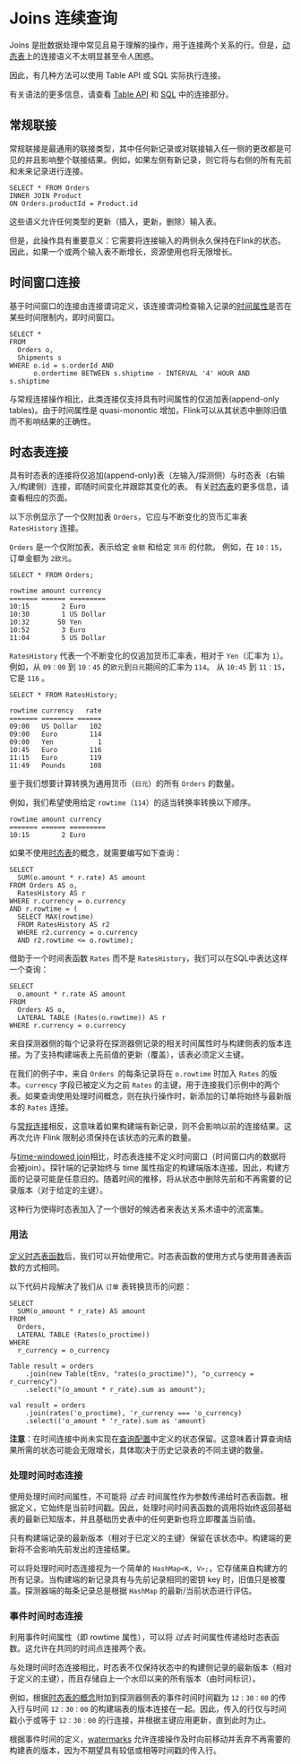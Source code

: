 

# Joins 连续查询

Joins 是批数据处理中常见且易于理解的操作，用于连接两个关系的行。但是，[动态表](dynamic_tables.html)上的连接语义不太明显甚至令人困惑。

因此，有几种方法可以使用 Table API 或 SQL 实际执行连接。

有关语法的更多信息，请查看 [Table API](../tableApi.html#joins) 和 [SQL](../sql.html#joins) 中的连接部分。

## 常规联接

常规联接是最通用的联接类型，其中任何新记录或对联接输入任一侧的更改都是可见的并且影响整个联接结果。例如，如果左侧有新记录，则它将与右侧的所有先前和未来记录进行连接。



```
SELECT * FROM Orders
INNER JOIN Product
ON Orders.productId = Product.id
```



这些语义允许任何类型的更新（插入，更新，删除）输入表。

但是，此操作具有重要意义：它需要将连接输入的两侧永久保持在Flink的状态。 因此，如果一个或两个输入表不断增长，资源使用也将无限增长。

## 时间窗口连接

基于时间窗口的连接由连接谓词定义，该连接谓词检查输入记录的[时间属性](time_attributes.html)是否在某些时间限制内，即时间窗口。



```
SELECT *
FROM
  Orders o,
  Shipments s
WHERE o.id = s.orderId AND
      o.ordertime BETWEEN s.shiptime - INTERVAL '4' HOUR AND s.shiptime
```



与常规连接操作相比，此类连接仅支持具有时间属性的仅追加表(append-only tables)。由于时间属性是 quasi-monontic 增加，Flink可以从其状态中删除旧值而不影响结果的正确性。

## 时态表连接

具有时态表的连接将仅追加(append-only)表（左输入/探测侧）与时态表（右输入/构建侧）连接，即随时间变化并跟踪其变化的表。 有关[时态表](temporal_tables.html)的更多信息，请查看相应的页面。

以下示例显示了一个仅附加表 `Orders`，它应与不断变化的货币汇率表 `RatesHistory` 连接。

`Orders` 是一个仅附加表，表示给定 `金额` 和给定 `货币` 的付款。 例如，在 `10：15`，订单金额为 `2欧元`。



```
SELECT * FROM Orders;

rowtime amount currency
======= ====== =========
10:15        2 Euro
10:30        1 US Dollar
10:32       50 Yen
10:52        3 Euro
11:04        5 US Dollar
```



`RatesHistory` 代表一个不断变化的仅追加货币汇率表，相对于 `Yen`（汇率为 `1`）。例如，从 `09：00` 到 `10：45` 的`欧元`到`日元`期间的汇率为 `114`。 从 `10:45` 到 `11：15`，它是 `116` 。



```
SELECT * FROM RatesHistory;

rowtime currency   rate
======= ======== ======
09:00   US Dollar   102
09:00   Euro        114
09:00   Yen           1
10:45   Euro        116
11:15   Euro        119
11:49   Pounds      108
```



鉴于我们想要计算转换为通用货币（`日元`）的所有 `Orders` 的数量。

例如，我们希望使用给定 `rowtime`（`114`）的适当转换率转换以下顺序。



```
rowtime amount currency
======= ====== =========
10:15        2 Euro
```



如果不使用[时态表](temporal_tables.html)的概念，就需要编写如下查询：



```
SELECT
  SUM(o.amount * r.rate) AS amount
FROM Orders AS o,
  RatesHistory AS r
WHERE r.currency = o.currency
AND r.rowtime = (
  SELECT MAX(rowtime)
  FROM RatesHistory AS r2
  WHERE r2.currency = o.currency
  AND r2.rowtime <= o.rowtime);
```



借助于一个时间表函数 `Rates` 而不是 `RatesHistory`，我们可以在SQL中表达这样一个查询：



```
SELECT
  o.amount * r.rate AS amount
FROM
  Orders AS o,
  LATERAL TABLE (Rates(o.rowtime)) AS r
WHERE r.currency = o.currency
```



来自探测器侧的每个记录将在探测器侧记录的相关时间属性时与构建侧表的版本连接。为了支持构建端表上先前值的更新（覆盖），该表必须定义主键。

在我们的例子中，来自 `Orders `的每条记录将在 `o.rowtime` 时加入 `Rates` 的版本。`currency` 字段已被定义为之前 `Rates` 的主键，用于连接我们示例中的两个表。如果查询使用处理时间概念，则在执行操作时，新添加的订单将始终与最新版本的 `Rates` 连接。

与[常规连接](#regular-joins)相反，这意味着如果构建端有新记录，则不会影响以前的连接结果。这再次允许 Flink 限制必须保持在该状态的元素的数量。

与[time-windowed join](#time-windowed-joins)相比，时态表连接不定义时间窗口（时间窗口内的数据将会被join）。探针端的记录始终与 time 属性指定的构建端版本连接。因此，构建方面的记录可能是任意旧的。随着时间的推移，将从状态中删除先前和不再需要的记录版本（对于给定的主键）。

这种行为使得时态表加入了一个很好的候选者来表达关系术语中的流富集。

### 用法

[定义时态表函数](temporal_tables.html#defining-temporal-table-function)后，我们可以开始使用它。时态表函数的使用方式与使用普通表函数的方式相同。

以下代码片段解决了我们从 `订单` 表转换货币的问题：



```
SELECT
  SUM(o_amount * r_rate) AS amount
FROM
  Orders,
  LATERAL TABLE (Rates(o_proctime))
WHERE
  r_currency = o_currency
```





```
Table result = orders
    .join(new Table(tEnv, "rates(o_proctime)"), "o_currency = r_currency")
    .select("(o_amount * r_rate).sum as amount");
```





```
val result = orders
    .join(rates('o_proctime), 'r_currency === 'o_currency)
    .select(('o_amount * 'r_rate).sum as 'amount)
```



**注意**：在时间连接中尚未实现在[查询配置](query_configuration.html)中定义的状态保留。这意味着计算查询结果所需的状态可能会无限增长，具体取决于历史记录表的不同主键的数量。

### 处理时间时态连接

使用处理时间时间属性，不可能将 _过去_ 时间属性作为参数传递给时态表函数。根据定义，它始终是当前时间戳。因此，处理时间时间表函数的调用将始终返回基础表的最新已知版本，并且基础历史表中的任何更新也将立即覆盖当前值。

只有构建端记录的最新版本（相对于已定义的主键）保留在该状态中。构建端的更新将不会影响先前发出的连接结果。

可以将处理时间时态连接视为一个简单的 `HashMap<K, V>;`，它存储来自构建方的所有记录。当构建端的新记录具有与先前记录相同的密钥 key 时，旧值只是被覆盖。探测器端的每条记录总是根据 `HashMap` 的最新/当前状态进行评估。

### 事件时间时态连接

利用事件时间属性（即 rowtime 属性），可以将 _过去_ 时间属性传递给时态表函数。这允许在共同的时间点连接两个表。

与处理时间时态连接相比，时态表不仅保持状态中的构建侧记录的最新版本（相对于定义的主键），而且存储自上一个水印以来的所有版本（由时间标识）。

例如，根据[时态表的概念](temporal_tables.html)附加到探测器侧表的事件时间时间戳为 `12：30：00` 的传入行与时间 `12：30：00` 的构建端表的版本连接在一起。因此，传入的行仅与时间戳小于或等于 `12：30：00` 的行连接，并根据主键应用更新，直到此时为止。

根据事件时间的定义，[watermarks](//ci.apache.org/projects/flink/flink-docs-release-1.7/dev/event_time.html) 允许连接操作及时向前移动并丢弃不再需要的构建表的版本，因为不期望具有较低或相等时间戳的传入行。
